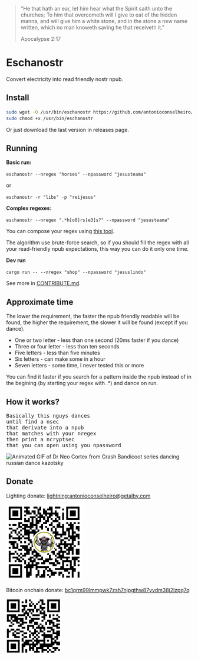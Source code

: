 > "He that hath an ear, let him hear what the Spirit saith unto the
> churches; To him that overcometh will I give to eat of the hidden
> manna, and will give him a white stone, and in the stone a new name
> written, which no man knoweth saving he that receiveth it."
>
> Apocalypse 2:17

# Eschanostr

Convert electricity into read friendly nostr npub.

## Install

```sh
sudo wget -O /usr/bin/eschanostr https://github.com/antonioconselheiro/eschanostr/releases/download/1.0.0/eschanostr;
sudo chmod +x /usr/bin/eschanostr
```

Or just download the last version in releases page.

## Running

**Basic run:**

`eschanostr --nregex "horses" --npassword "jesusteama"`

or

`eschanostr -r "libs" -p "reijesus"`

**Complex regexes:**

`eschanostr --nregex ".*h[o0]rs[e3]s?" --npassword "jesusteama"`

You can compose your regex using [this tool](https://jex.im/regulex/#!flags=&re=.*h%5Bo0%5Drs%5Be3%5Ds%3F).

The algorithm use brute-force search, so if you should fill the regex with all your read-friendly npub expectations, this way you can do it only one time.

**Dev run**

`cargo run -- --nregex "shop" --npassword "jesuslindo"`

See more in [CONTRIBUTE.md](./CONTRIBUTE.md).

## Approximate time

The lower the requirement, the faster the npub friendly readable will be found, the higher the requirement, the slower it will be found (except if you dance).

- One or two letter - less than one second (20ms faster if you dance)
- Three or four letter - less than ten seconds
- Five letters - less than five minutes
- Six letters - can make some in a hour
- Seven letters - some time, I never tested this or more

You can find it faster if you search for a pattern inside the npub instead of in the begining (by starting your regex with .\*) and dance on run.

## How it works?

<pre>
Basically this nguys dances
until find a nsec
that derivate into a npub
that matches with your nregex
then print a ncryptsec
that you can open using you npassword
</pre>

![Animated GIF of Dr Neo Cortex from Crash Bandicoot series dancing russian dance kazotsky](./dr-neo-cortex-kazotsky.gif)

## Donate

Lighting donate: <a href="lightning:antonioconselheiro@getalby.com">lightning:antonioconselheiro@getalby.com</a>

![zap me](https://raw.githubusercontent.com/antonioconselheiro/antonioconselheiro/main/img/qrcode-wallet-lighting.png)

Bitcoin onchain donate: <a href="bitcoin:bc1qrm99lmmpwk7zsh7njpgthw87yvdm38j2lzpq7q">bc1qrm99lmmpwk7zsh7njpgthw87yvdm38j2lzpq7q</a>

![zap me](https://raw.githubusercontent.com/antonioconselheiro/antonioconselheiro/main/img/qrcode-wallet-bitcoin.png)
